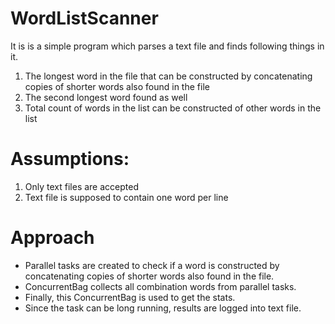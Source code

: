 # WordListScanner
 It is is a simple program which parses a text file and finds following things in it.
 1. The longest word in the file that can be constructed by concatenating copies of shorter words also found in the file
 2. The second longest word found as well
 3. Total count of words in the list can be constructed of other words in the list

# Assumptions:
 1. Only text files are accepted
 2. Text file is supposed to contain one word per line

# Approach
   - Parallel tasks are created to check if a word is constructed by concatenating copies of shorter words also found in the file.
   - ConcurrentBag collects all combination words from parallel tasks.
   - Finally, this ConcurrentBag is used to get the stats.
   - Since the task can be long running, results are logged into text file.
